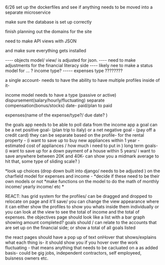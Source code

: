 6/26 
set up the dockerfiles and see if anything needs to be moved into a separate microservice

make sure the database is set up correctly

finish planning out the domains for the site 

need to make API views with JSON 

and make sure everything gets installed 

---- objects model/ view/ is adjusted for json. 
---- need to make adjustments for the financial literacy side 
---- likely nee to make a status model for ... ? income type?
----- expenses type ????????

a single account- needs to have the ability to have multiple profiles inside of it- 


income model needs to have a type (passive or active)
dispursement(salary/hourly/fluctuating)
separate compensation(bonus/stocks)
date- paid/plan to paid

expenses(name of the expense/type?/ due date?  )

the goals app needs to be able to poll data from the income app 
a goal can be a net positive goal- (plan trip to italy)
or a net negative goal - (pay off a credit card)
they can be separate based on the profile- 
for the rental property - (i want to save up to buy new appliances within 1 year - estimated cost of appliances / how much i need to put in )
long term goals- (i want to save up for a down payment of a house within 5 years/ i want to save anywhere between 20K and 40K- can show you a midmark average to hit that, some type of sliding scale? )

*look up choices (drop down built into django/ needs to be adjusted ) on the charfield model for expenses and income - 
*decide if these need to be their own models or not 
*make functions on the model to do the math of monthly income/ yearly income/ etc 
* 




REACT:
has grid system for the profiles/ can be dragged and dropped to relocate on page and it'll save/ you can change the view appearance where it can either show the profiles to show you whats inside them individually
or you can look at the view to see the total of income and the total of expenses.
the objectives page should look like a list with a bar graph showing amount completed? 
goals should / can relate to the accounts that are set up on the financial side; 
or show a total of all goals listed 

the react pages should have a pop up of text onHover that shows/explains what each thing is- it should show you if  you hover over the work fluctuating - that means anything that needs to be cacluated on a as added basis- could be gig jobs, independent contractors, self employeed, buisness owners etc. 

